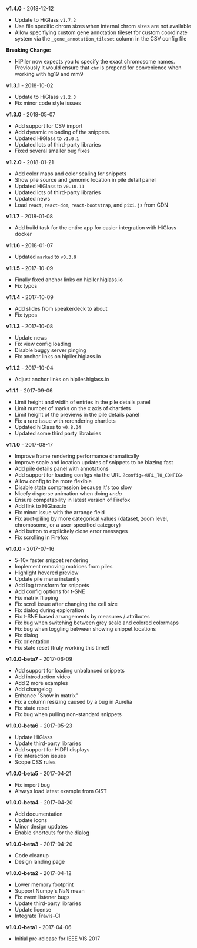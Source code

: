 **v1.4.0** - 2018-12-12

- Update to HiGlass `v1.7.2`
- Use file specific chrom sizes when internal chrom sizes are not available
- Allow specifiying custom gene annotation tileset for custom coordinate system via the `_gene_annotation_tileset` column in the CSV config file

**Breaking Change:**
- HiPiler now expects you to specify the exact chromosome names. Previously it would ensure that `chr` is prepend for convenience when working with hg19 and mm9

**v1.3.1** - 2018-10-02

- Update to HiGlass `v1.2.3`
- Fix minor code style issues

**v1.3.0** - 2018-05-07

- Add support for CSV import
- Add dynamic reloading of the snippets.
- Updated HiGlass to `v1.0.1`
- Updated lots of third-party libraries
- Fixed several smaller bug fixes

**v1.2.0** - 2018-01-21

- Add color maps and color scaling for snippets
- Show pile source and genomic location in pile detail panel
- Updated HiGlass to `v0.10.11`
- Updated lots of third-party libraries
- Updated news
- Load `react`, `react-dom`, `react-bootstrap`, and `pixi.js` from CDN

**v1.1.7** - 2018-01-08

- Add build task for the entire app for easier integration with HiGlass docker

**v1.1.6** - 2018-01-07

- Updated `marked` to `v0.3.9`

**v1.1.5** - 2017-10-09

- Finally fixed anchor links on hipiler.higlass.io
- Fix typos

**v1.1.4** - 2017-10-09

- Add slides from speakerdeck to about
- Fix typos

**v1.1.3** - 2017-10-08

- Update news
- Fix view config loading
- Disable buggy server pinging
- Fix anchor links on hipiler.higlass.io

**v1.1.2** - 2017-10-04

- Adjust anchor links on hipiler.higlass.io

**v1.1.1** - 2017-09-06

- Limit height and width of entries in the pile details panel
- Limit number of marks on the x axis of chartlets
- Limit height of the previews in the pile details panel
- Fix a rare issue with rerendering chartlets
- Updated hiGlass to `v0.8.34`
- Updated some third party librabries

**v1.1.0** - 2017-08-17

- Improve frame rendering performance dramatically
- Improve scale and location updates of snippets to be blazing fast
- Add pile details panel with annotations
- Add support for loading configs via the URL `?config=<URL_TO_CONFIG>`
- Allow config to be more flexible
- Disable state compression because it's too slow
- Nicefy disperse animation when doing _undo_
- Ensure compatability in latest version of Firefox
- Add link to HiGlass.io
- Fix minor issue with the arrange field
- Fix auot-piling by more categorical values (dataset, zoom level, chromosome, or a user-specified category)
- Add button to explicitely close error messages
- Fix scrolling in Firefox

**v1.0.0** - 2017-07-16

- 5-10x faster snippet rendering
- Implement removing matrices from piles
- Highlight hovered preview
- Update pile menu instantly
- Add log transform for snippets
- Add config options for t-SNE
- Fix matrix flipping
- Fix scroll issue after changing the cell size
- Fix dialog during exploration
- Fix t-SNE based arrangements by measures / attributes
- Fix bug when switching between grey scale and colored colormaps
- Fix bug when toggling between showing snippet locations
- Fix dialog
- Fix orientation
- Fix state reset (truly working this time!)

**v1.0.0-beta7** - 2017-06-09

- Add support for loading unbalanced snippets
- Add introduction video
- Add 2 more examples
- Add changelog
- Enhance "Show in matrix"
- Fix a column resizing caused by a bug in Aurelia
- Fix state reset
- Fix bug when pulling non-standard snippets

**v1.0.0-beta6** - 2017-05-23

- Update HiGlass
- Update third-party libraries
- Add support for HiDPI displays
- Fix interaction issues
- Scope CSS rules

**v1.0.0-beta5** - 2017-04-21

- Fix import bug
- Always load latest example from GIST

**v1.0.0-beta4** - 2017-04-20

- Add documentation
- Update icons
- Minor design updates
- Enable shortcuts for the dialog

**v1.0.0-beta3** - 2017-04-20

- Code cleanup
- Design landing page

**v1.0.0-beta2** - 2017-04-12

- Lower memory footprint
- Support Numpy's NaN mean
- Fix event listener bugs
- Update third-party libraries
- Update license
- Integrate Travis-CI

**v1.0.0-beta1** - 2017-04-06

- Initial pre-release for IEEE VIS 2017
